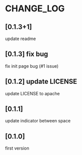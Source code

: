 # CHANGE_LOG

## [0.1.3+1]

update readme

## [0.1.3] fix bug

fix init page bug (#1 issue)

## [0.1.2] update LICENSE

update LICENSE to apache

## [0.1.1]

update indicator between space

## [0.1.0]

first version
